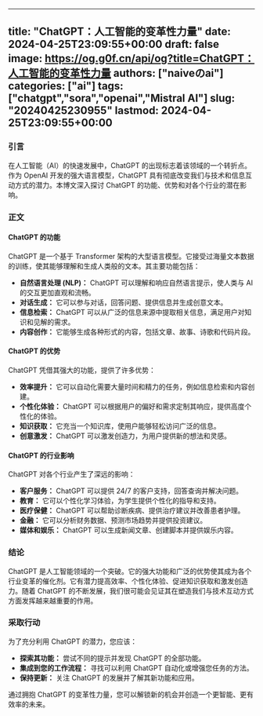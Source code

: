 
---
title: "ChatGPT：人工智能的变革性力量"
date: 2024-04-25T23:09:55+00:00
draft: false
image: https://og.g0f.cn/api/og?title=ChatGPT：人工智能的变革性力量
authors: ["naiveのai"]
categories: ["ai"]
tags: ["chatgpt","sora","openai","Mistral AI"]
slug: "20240425230955"
lastmod: 2024-04-25T23:09:55+00:00
---
### 引言

在人工智能（AI）的快速发展中，ChatGPT 的出现标志着该领域的一个转折点。作为 OpenAI 开发的强大语言模型，ChatGPT 具有彻底改变我们与技术和信息互动方式的潜力。本博文深入探讨 ChatGPT 的功能、优势和对各个行业的潜在影响。

### 正文

#### ChatGPT 的功能

ChatGPT 是一个基于 Transformer 架构的大型语言模型。它接受过海量文本数据的训练，使其能够理解和生成人类般的文本。其主要功能包括：

- **自然语言处理 (NLP)：** ChatGPT 可以理解和响应自然语言提示，使人类与 AI 的交互更加直观和流畅。
- **对话生成：** 它可以参与对话，回答问题、提供信息并生成创意文本。
- **信息检索：** ChatGPT 可以从广泛的信息来源中提取相关信息，满足用户对知识和见解的需求。
- **内容创作：** 它能够生成各种形式的内容，包括文章、故事、诗歌和代码片段。

#### ChatGPT 的优势

ChatGPT 凭借其强大的功能，提供了许多优势：

- **效率提升：** 它可以自动化需要大量时间和精力的任务，例如信息检索和内容创建。
- **个性化体验：** ChatGPT 可以根据用户的偏好和需求定制其响应，提供高度个性化的体验。
- **知识获取：** 它充当一个知识库，使用户能够轻松访问广泛的信息。
- **创意激发：** ChatGPT 可以激发创造力，为用户提供新的想法和灵感。

#### ChatGPT 的行业影响

ChatGPT 对各个行业产生了深远的影响：

- **客户服务：** ChatGPT 可以提供 24/7 的客户支持，回答查询并解决问题。
- **教育：** 它可以个性化学习体验，为学生提供个性化的指导和支持。
- **医疗保健：** ChatGPT 可以帮助诊断疾病、提供治疗建议并改善患者护理。
- **金融：** 它可以分析财务数据、预测市场趋势并提供投资建议。
- **媒体和娱乐：** ChatGPT 可以生成新闻文章、创建脚本并提供娱乐内容。

### 结论

ChatGPT 是人工智能领域的一个突破。它的强大功能和广泛的优势使其成为各个行业变革的催化剂。它有潜力提高效率、个性化体验、促进知识获取和激发创造力。随着 ChatGPT 的不断发展，我们很可能会见证其在塑造我们与技术互动方式方面发挥越来越重要的作用。

### 采取行动

为了充分利用 ChatGPT 的潜力，您应该：

- **探索其功能：** 尝试不同的提示并发现 ChatGPT 的全部功能。
- **集成到您的工作流程：** 寻找可以利用 ChatGPT 自动化或增强您任务的方法。
- **保持更新：** 关注 ChatGPT 的发展并了解其新功能和应用。

通过拥抱 ChatGPT 的变革性力量，您可以解锁新的机会并创造一个更智能、更有效率的未来。